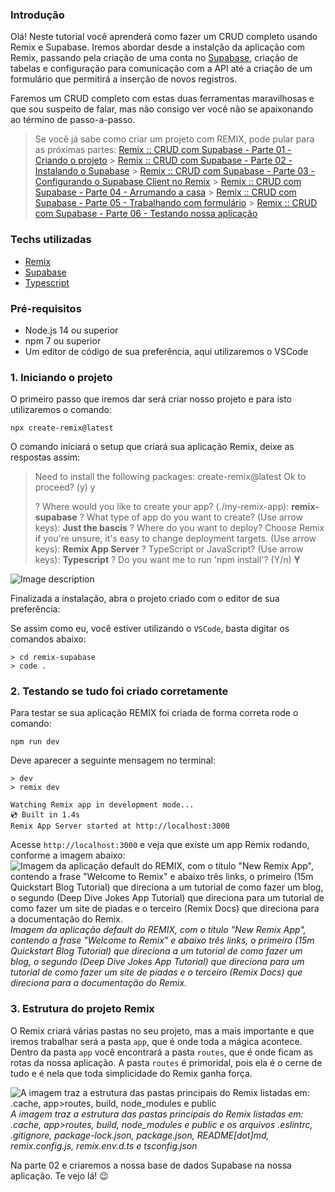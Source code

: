 ### Introdução

Olá! Neste tutorial você aprenderá como fazer um CRUD completo usando Remix e Supabase. Iremos abordar desde a instalção da aplicação com Remix, passando pela criação de uma conta no [Supabase](https://supabase.com/), criação de tabelas e configuração para comunicação com a API até a criação de um formulário que permitirá a inserção de novos registros.

Faremos um CRUD completo com estas duas ferramentas maravilhosas e que sou suspeito de falar, mas não consigo ver você não se apaixonando ao término de passo-a-passo.

> Se você já sabe como criar um projeto com REMIX, pode pular para as próximas partes:
> [Remix :: CRUD com Supabase - Parte 01 - Criando o projeto](#) > [Remix :: CRUD com Supabase - Parte 02 - Instalando o Supabase](#) > [Remix :: CRUD com Supabase - Parte 03 - Configurando o Supabase Client no Remix](#) > [Remix :: CRUD com Supabase - Parte 04 - Arrumando a casa](#) > [Remix :: CRUD com Supabase - Parte 05 - Trabalhando com formulário](#) > [Remix :: CRUD com Supabase - Parte 06 - Testando nossa aplicação](#)

### Techs utilizadas

- [Remix](https://remix.run/)
- [Supabase](https://supabase.com/)
- [Typescript](https://docs.microsoft.com/pt-br/learn/modules/typescript-get-started/)

### Pré-requisitos

- Node.js 14 ou superior
- npm 7 ou superior
- Um editor de código de sua preferência, aqui utilizaremos o VSCode

### 1. Iniciando o projeto

O primeiro passo que iremos dar será criar nosso projeto e para isto utilizaremos o comando:

`npx create-remix@latest`

O comando iniciará o setup que criará sua aplicação Remix, deixe as respostas assim:

> Need to install the following packages:
> create-remix@latest
> Ok to proceed? (y) y
>
> ? Where would you like to create your app? (./my-remix-app): **remix-supabase**
> ? What type of app do you want to create? (Use arrow keys): **Just the bascis**
> ? Where do you want to deploy? Choose Remix if you're unsure, it's easy to change deployment targets. (Use arrow keys): **Remix App Server**
> ? TypeScript or JavaScript? (Use arrow keys): **Typescript**
> ? Do you want me to run 'npm install'? (Y/n) **Y**

![Image description](https://dev-to-uploads.s3.amazonaws.com/uploads/articles/vnolr4br20nl91qvjbcv.png)

Finalizada a instalação, abra o projeto criado com o editor de sua preferência:

Se assim como eu, você estiver utilizando o `VSCode`, basta digitar os comandos abaixo:

```
> cd remix-supabase
> code .
```

### 2. Testando se tudo foi criado corretamente

Para testar se sua aplicação REMIX foi criada de forma correta rode o comando:

```
npm run dev
```

Deve aparecer a seguinte mensagem no terminal:

```
> dev
> remix dev

Watching Remix app in development mode...
💿 Built in 1.4s
Remix App Server started at http://localhost:3000
```

Acesse `http://localhost:3000` e veja que existe um app Remix rodando, conforme a imagem abaixo:
![Imagem da aplicação default do REMIX, com o título "New Remix App", contendo a frase "Welcome to Remix" e abaixo três links, o primeiro (15m Quickstart Blog Tutorial) que direciona a um tutorial de como fazer um blog, o segundo (Deep Dive Jokes App Tutorial) que direciona para um tutorial de como fazer um site de piadas e o terceiro (Remix Docs) que direciona para a documentação do Remix.](https://dev-to-uploads.s3.amazonaws.com/uploads/articles/ruzo1fbdrzzmmwzw8z8h.png)
_Imagem da aplicação default do REMIX, com o título "New Remix App", contendo a frase "Welcome to Remix" e abaixo três links, o primeiro (15m Quickstart Blog Tutorial) que direciona a um tutorial de como fazer um blog, o segundo (Deep Dive Jokes App Tutorial) que direciona para um tutorial de como fazer um site de piadas e o terceiro (Remix Docs) que direciona para a documentação do Remix._

### 3. Estrutura do projeto Remix

O Remix criará várias pastas no seu projeto, mas a mais importante e que iremos trabalhar será a pasta `app`, que é onde toda a mágica acontece. Dentro da pasta `app` você encontrará a pasta `routes`, que é onde ficam as rotas da nossa aplicação. A pasta `routes` é primoridal, pois ela é o cerne de tudo e é nela que toda simplicidade do Remix ganha força.

![A imagem traz a estrutura das pastas principais do Remix listadas em: .cache, app>routes, build, node_modules e public](https://dev-to-uploads.s3.amazonaws.com/uploads/articles/nq9beep32cxm29qrqlol.png)
_A imagem traz a estrutura das pastas principais do Remix listadas em: .cache, app>routes, build, node_modules e public e os arquivos .eslintrc, .gitignore, package-lock.json, package.json, README[dot]md, remix.config.js, remix.env.d.ts e tsconfig.json_

Na parte 02 e criaremos a nossa base de dados Supabase na nossa aplicação. Te vejo lá! 😉
